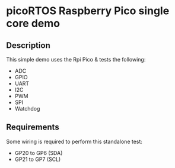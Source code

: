 # picoRTOS Raspberry Pico single core demo

## Description

This simple demo uses the Rpi Pico & tests the following:

  - ADC
  - GPIO
  - UART
  - I2C
  - PWM
  - SPI
  - Watchdog

## Requirements

Some wiring is required to perform this standalone test:

  - GP20 to GP6 (SDA)
  - GP21 to GP7 (SCL)
